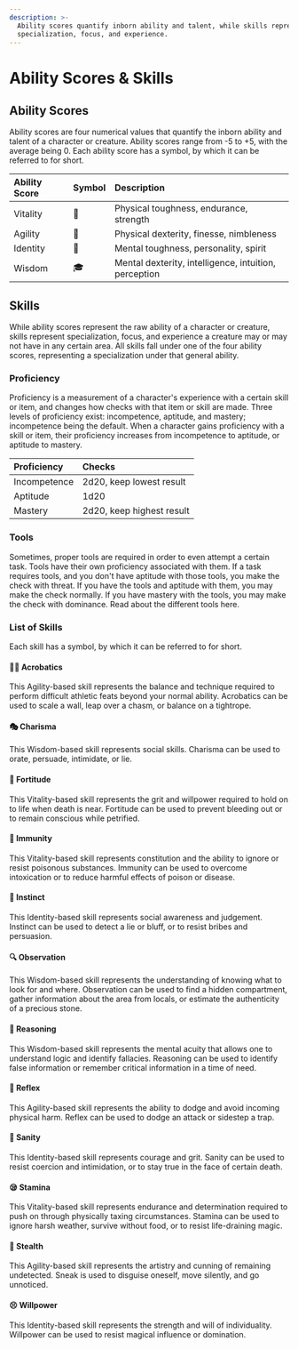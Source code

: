 ```yaml
---
description: >-
  Ability scores quantify inborn ability and talent, while skills represent
  specialization, focus, and experience.
---
```


# Ability Scores & Skills

## Ability Scores

Ability scores are four numerical values that quantify the inborn ability and talent of a character or creature. Ability scores range from -5 to +5, with the average being 0. Each ability score has a symbol, by which it can be referred to for short. 

| Ability Score | Symbol | Description |
| :--- | :--- | :--- |
| Vitality | 💪 | Physical toughness, endurance, strength |
| Agility | 🎯 | Physical dexterity, finesse, nimbleness |
| Identity | 👤 | Mental toughness, personality, spirit |
| Wisdom | 🎓 | Mental dexterity, intelligence, intuition, perception |

## Skills

While ability scores represent the raw ability of a character or creature, skills represent specialization, focus, and experience a creature may or may not have in any certain area. All skills fall under one of the four ability scores, representing a specialization under that general ability.

### Proficiency

Proficiency is a measurement of a character's experience with a certain skill or item, and changes how checks with that item or skill are made. Three levels of proficiency exist: incompetence, aptitude, and mastery; incompetence being the default. When a character gains proficiency with a skill or item, their proficiency increases from incompetence to aptitude, or aptitude to mastery.

| Proficiency | Checks |
| :--- | :--- |
| Incompetence | 2d20, keep lowest result |
| Aptitude | 1d20 |
| Mastery | 2d20, keep highest result |

### Tools

Sometimes, proper tools are required in order to even attempt a certain task. Tools have their own proficiency associated with them. If a task requires tools, and you don't have aptitude with those tools, you make the check with threat. If you have the tools and aptitude with them, you may make the check normally. If you have mastery with the tools, you may make the check with dominance. Read about the different tools here.

### List of Skills

Each skill has a symbol, by which it can be referred to for short.

#### 🤸‍♀️ Acrobatics

This Agility-based skill represents the balance and technique required to perform difficult athletic feats beyond your normal ability. Acrobatics can be used to scale a wall, leap over a chasm, or balance on a tightrope.

#### 🎭 Charisma

This Wisdom-based skill represents social skills. Charisma can be used to orate, persuade, intimidate, or lie.

#### 💓 Fortitude

This Vitality-based skill represents the grit and willpower required to hold on to life when death is near. Fortitude can be used to prevent bleeding out or to remain conscious while petrified.

#### 💊 Immunity

This Vitality-based skill represents constitution and the ability to ignore or resist poisonous substances. Immunity can be used to overcome intoxication or to reduce harmful effects of poison or disease.

#### 💞 Instinct

This Identity-based skill represents social awareness and judgement. Instinct can be used to detect a lie or bluff, or to resist bribes and persuasion.

#### 🔍 Observation

This Wisdom-based skill represents the understanding of knowing what to look for and where. Observation can be used to find a hidden compartment, gather information about the area from locals, or estimate the authenticity of a precious stone.

#### 💭 Reasoning

This Wisdom-based skill represents the mental acuity that allows one to understand logic and identify fallacies. Reasoning can be used to identify false information or remember critical information in a time of need.

#### 💨 Reflex

This Agility-based skill represents the ability to dodge and avoid incoming physical harm. Reflex can be used to dodge an attack or sidestep a trap.

#### 😤 Sanity

This Identity-based skill represents courage and grit. Sanity can be used to resist coercion and intimidation, or to stay true in the face of certain death.

#### 😪 Stamina

This Vitality-based skill represents endurance and determination required to push on through physically taxing circumstances. Stamina can be used to ignore harsh weather, survive without food, or to resist life-draining magic.

#### 🤫 Stealth

This Agility-based skill represents the artistry and cunning of remaining undetected. Sneak is used to disguise oneself, move silently, and go unnoticed.

#### 😣 Willpower

This Identity-based skill represents the strength and will of individuality. Willpower can be used to resist magical influence or domination.

